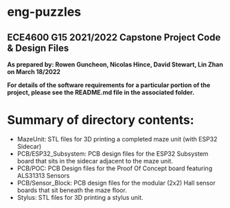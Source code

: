 # eng-puzzles
## ECE4600 G15 2021/2022 Capstone Project Code & Design Files
**As prepared by: Rowen Guncheon, Nicolas Hince, David Stewart, Lin Zhan on March 18/2022**

**For details of the software requirements for a particular portion of the project, please see the README.md file in the associated folder.**

# Summary of directory contents:
- MazeUnit:  STL files for 3D printing a completed maze unit (with ESP32 Sidecar)
- PCB/ESP32_Subsystem: PCB design files for the ESP32 Subsystem board that sits in the sidecar adjacent to the maze unit.
- PCB/POC: PCB Design files for the Proof Of Concept board featuring ALS31313 Sensors
- PCB/Sensor_Block:  PCB design files for the modular (2x2) Hall sensor boards that sit beneath the maze floor.
- Stylus:  STL files for 3D printing a stylus unit.

